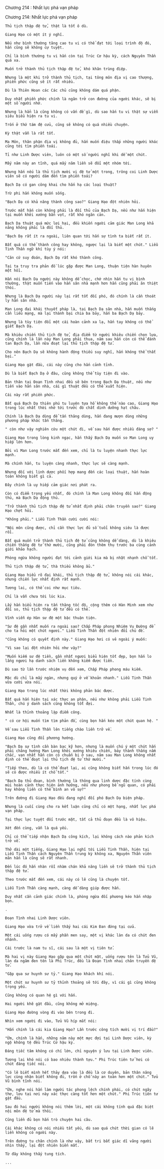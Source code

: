 




Chương 214 : Nhất lực phá vạn pháp


Chương 214: Nhất lực phá vạn pháp

	Thủ tịch thập đệ tử, thật là tốt ô dù.

	Giang Hạo có một ít ý nghĩ.

	Nếu như bình thường tăng cao tu vi có thể đạt tới loại trình độ đó, hắn cũng sẽ không cự tuyệt.

	Chỉ là bình thường tu vi hắn còn tại Trúc Cơ hậu kỳ, cách Nguyên Thần quá xa.

	Muốn trở thành thủ tịch thập đệ tử, khó khăn trùng điệp.

	Nhưng là một khi trở thành thủ tịch, tại tông môn địa vị cao thượng, phiền phức cũng sẽ ít rất nhiều.

	Dù là Thiên Hoan các Các chủ cũng không dám quá phận.

	Duy nhất phiền phức chính là ngăn trở con đường của người khác, sẽ bị một số người nhớ.

	Nhưng là hẳn là cũng không có vấn đề gì, dù sao hắn tu vi thật sự viễn siêu biểu hiện ra tu vi.

	Trốn ở thứ tám đệ cửu, cũng sẽ không có quá nhiều chuyện.

	Kỳ thật vẫn là rất tốt.

	Ma Môn, thân phận địa vị không đủ, hắn muốn điệu thấp những người khác cũng tới tìm phiền toái.

	Tỉ như Linh Dược viên, luôn có một số người nghĩ khi dễ một chút.

	Mấy năm này an tĩnh, quá mấy năm liền sẽ đổi một nhóm tới.

	Nhưng hắn nếu là thủ tịch mười vị đệ tử một trong, trông coi Linh Dược viên sẽ có người dám đến tìm phiền toái?

	Bạch Dạ có gan công khai cho hắn hạ các loại thuật?

	Trừ phi hắn không muốn sống.

	"Bạch Dạ có khả năng thành công sao?" Giang Hạo đột nhiên hỏi.

	Trước mắt hắn còn không phải là đối thủ của Bạch Dạ, nếu như hắn hiện tại muốn khởi xướng bắn vọt, rất khó ngăn cản.

	Bạch Dạ thuật quá mức lợi hại, đều khiến người cảm giác Man Long khả năng không phải là đối thủ.

	"Bạch Dạ rất ít ra ngoài, liên quan tới hắn sự tình ta biết rất ít.

	Bất quá có thể thành công hay không, ngược lại là biết một chút." Liễu Tinh Thần ngữ khí tùy ý nói:

	"Căn cứ suy đoán, Bạch Dạ rất khó thành công.

	Tại ta truy tra phản đồ lúc gặp được Man Long, thuận tiện hàn huyên một hồi.

	Hắn nói Bạch Dạ người này không dễ chọc, chớ nhìn hắn tu vi bình thường, thật muốn tiến vào hắn sân nhà mạnh hơn hắn cũng phải ăn thiệt thòi.

	Nhưng là Bạch Dạ người này lại rất tốt đối phó, đó chính là cần thoát ly hắn sân nhà.

	Man Long đại khái thuyết pháp là, tại Bạch Dạ sân nhà, hắn muốn thắng cần liều mạng, mà lại thành bại chia ba bảy, hắn ba Bạch Dạ bảy.

	Nhưng là tùy tiện đổi một cái hoàn cảnh xa lạ, hắn tay không có thể giết Bạch Dạ.

	Mà khiêu chiến thủ tịch đệ tử, địa điểm từ người khiêu chiến chọn lựa, cũng chính là lần này Man Long phải thua, năm sau hắn còn có thể đánh tan Bạch Dạ, lần nữa đoạt lại thủ tịch thập đệ tử.

	Cho nên Bạch Dạ sẽ không hành động thiếu suy nghĩ, hắn không thể thất bại."

	Giang Hạo gật đầu, cái này cũng cho hắn cảnh tỉnh.

	Dù là biết Bạch Dạ ở đâu, cũng không thể tùy tiện đi vào.

	Bản thân tại Đoạn Tình nhai đều sẽ bên trong Bạch Dạ thuật, nếu như tiến vào hắn sân nhà, cái gì thuật đều có thể xuất hiện.

	Cái này rất phiền phức.

	Bất quá Bạch Dạ thiên phú tu luyện tựa hồ không thế nào cao, Giang Hạo trong lúc nhất thời nhớ tới trước đó chất dinh dưỡng hạt châu.

	Chính là Bạch Dạ dùng để tấn thăng dùng, hắn đang mượn dùng những phương pháp khác tấn thăng.

	" còn như vậy nghiên cứu một chút đi, về sau hắn được nhiều đáng sợ? "

	Giang Hạo trong lòng kinh ngạc, hắn thấy Bạch Dạ muốn so Man Long uy hiếp lớn hơn.

	Bởi vì Man Long trước mắt đến xem, chỉ là tu luyện nhanh thực lực mạnh.

	Mà chính hắn, tu luyện càng nhanh, thực lực sẽ càng mạnh.

	Nhưng đối với linh dược phối hợp mang đến các loại thuật, hắn hoàn toàn không biết gì cả.

	Đây chính là uy hiếp cảm giác nơi phát ra.

	Còn có điểm trọng yếu nhất, đó chính là Man Long không đối hắn động thủ, mà Bạch Dạ động thủ.

	"Trở thành thủ tịch thập đệ tử nhất định phải chân truyền sao?" Giang Hạo chợt hỏi.

	"Không phải." Liễu Tinh Thần cười cười nói:

	"Nội môn cũng được, chỉ cần thực lực đủ số tuổi không siêu là được rồi.

	Bất quá muốn trở thành thủ tịch đệ tử cũng không dễ dàng, dù là khiêu chiến thắng đệ tử thứ mười, cũng phải đón thêm thụ trước ba cùng cảnh giới khảo hạch.

	Phòng ngừa không người đạt tới cảnh giới kia mà bị nhặt nhạnh chỗ tốt.

	Thủ tịch thập đệ tử, thà thiếu không ẩu."

	Giang Hạo hiểu rõ đại khái, thủ tịch thập đệ tử, không nói cái khác, nhưng chiến lực nhất định rất mạnh.

	Tương lai, có thể coi như mục tiêu.

	Chỉ là vẫn chưa tới lúc kia.

	Lấy hắn biểu hiện ra tấn thăng tốc độ, cộng thêm có Hàn Minh xem như đối so, thủ tịch thập đệ tử đều có thể.

	Vĩnh viễn ép Hàn sư đệ một bậc thuận tiện.

	"Sư đệ gần nhất muốn ra ngoài sao? Chấp Pháp phong Nhiệm Vụ Đường để cho ta hỏi một chút ngươi." Liễu Tinh Thần đột nhiên đổi chủ đề.

	"Cũng không có quyết định này." Giang Hạo hơi có vẻ ngoài ý muốn:

	"Vì sao lại đột nhiên hỏi như vậy?"

	"Muốn kiếm sư đệ tiền, gần nhất ngươi biểu hiện tốt đẹp, bọn hắn lo lắng ngươi hạ danh sách liền không kiếm được tiền.

	Dù sao từ lần trước nhiệm vụ đến xem, Chấp Pháp phong máu kiếm.

	Mặc dù chỉ là mấy ngàn, nhưng quý ở về khoản nhanh." Liễu Tinh Thần vừa cười vừa nói.

	Giang Hạo trong lúc nhất thời không phản bác được.

	Bất quá hắn hiện tại xác thực an phận, nếu như không phải Liễu Tinh Thần, chú ý danh sách cũng không tốt đợi.

	Nhất là thỉnh thoảng lập điểm công.

	" có cơ hội muốn tìm tìm phản đồ, cùng bọn hắn kéo một chút quan hệ. "

	Về sau Liễu Tinh Thần lên tiếng chào liền trở về.

	Giang Hạo cũng đổi phương hướng.

	"Bạch Dạ sự tình cần bàn bạc kỹ hơn, nhưng là muốn chú ý một chút hắn phải chăng hướng Man Long khởi xướng khiêu chiến, bảy thành thắng nắm chắc, vạn nhất hắn còn có chuẩn bị ở sau, năm sau Man Long không nhất định có thể đoạt lại thủ tịch đệ tử thứ mười."

	"Tiếp theo, dù là có thể đoạt lại, ai cũng không biết hắn trong lúc đó sẽ có được nhiều ít chỗ tốt."

	"Bạch Dạ thủ đoạn, bình thường là thông qua linh dược đặc tính cùng mùi hoàn cảnh thực hiện ảnh hưởng, nếu như phong bế ngũ quan, có phải hay không liền có thể bình an vô sự?"

	Trên đường đi Giang Hạo đều đang nghĩ đối phó Bạch Dạ biện pháp.

	Nhưng là cuối cùng cho ra kết luận cũng chỉ có một hạng, nhất lực phá vạn pháp.

	Tại thực lực tuyệt đối trước mặt, tất cả thủ đoạn đều là vô hiệu.

	Xét đến cùng, vẫn là quá yếu.

	Chỉ có thể tiếp nhận Bạch Dạ công kích, lại không cách nào phản kích trở về.

	Thở dài một tiếng, Giang Hạo lại nghĩ tới Liễu Tinh Thần, hiện tại Liễu Tinh Thần cách Nguyên Thần trung kỳ không xa, Nguyên Thần viên mãn hẳn là cũng sẽ rất nhanh.

	Đến lúc đó hắn nhàn rỗi nhàm chán khả năng liền sẽ trở thành thủ tịch thập đệ tử.

	Theo trước mắt đến xem, cái này có lẽ cũng là chuyện tốt.

	Liễu Tinh Thần càng mạnh, càng dễ dàng giúp được hắn.

	Duy nhất cần cảnh giác chính là, phòng ngừa đối phương kéo hắn nhập bọn.

	.

	Đoạn Tình nhai Linh Dược viên.

	Giang Hạo vừa trở về liền thấy hai cái Kim Đan đứng tại cửa.

	Một cái uống rượu có mấy phần men say, một vị khác làn da có chút đen nhánh.

	Cái trước là nam tu sĩ, cái sau là một vị tiên tử.

	Mà hai vị này Giang Hạo gặp qua một chút mặt, uống rượu tên là Tửu Vũ, làn da ngăm đen tên là Phi Trúc, đều là Đoạn Tình nhai chân truyền đệ tử.

	"Gặp qua sư huynh sư tỷ." Giang Hạo khách khí nói.

	Một chút sư huynh sư tỷ thỉnh thoảng sẽ tới đây, vì cái gì cũng không trọng yếu.

	Cũng không có quan hệ gì với hắn.

	Hai người khẽ gật đầu, cũng không mở miệng.

	Giang Hạo đường vòng đi vào bên trong đi.

	Nhìn xem người đi vào, Tửu Vũ híp mắt nói:

	"Hắn chính là cái kia Giang Hạo? Lần trước công tích mười vị trí đầu?"

	"Ừm, chính là hắn, những năm này một mực đợi tại Linh Dược viên, kỳ ngộ không tệ đều Trúc Cơ hậu kỳ.

	Đáng tiếc tâm không có chí lớn, chỉ nguyện ý lưu tại Linh Dược viên.

	Tương lai khó nói có bao nhiêu thành tựu." Phi Trúc tiên tử hơi có chút đáng tiếc nói.

	"Có lẽ biết mình hết thảy dựa vào là đều là cơ duyên, bản thân năng lực cùng nhận biết không đủ, trốn ở chỗ này an toàn hơn một chút." Tửu Vũ bình tĩnh nói.

	"Ừm, nghe nói hắn làm người tác phong lệch chính phái, có chút ngây thơ, lưu tại nơi này xác thực càng tốt hơn một chút." Phi Trúc tiên tử gật đầu.

	Sau đó hai người không nói thêm lời, một cái không tính quá đặc biệt nội môn đệ tử mà thôi.

	Cũng liền đủ bọn hắn trò chuyện hai câu.

	Cái khác không có nói nhiều tất yếu, dù sao quá chút thời gian có lẽ liền không có người này.

	Trên đường tu chân chính là như vậy, bất tri bất giác dĩ vãng người nhìn thấy, lại đột nhiên biến mất.

	Từ đây không thấy tung tích.

	...




